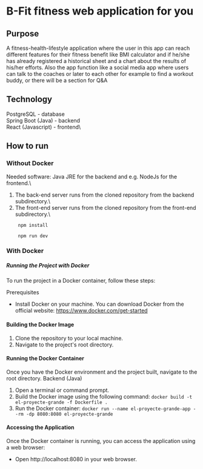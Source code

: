 # B-Fit fitness web application for you
## Purpose
A fitness-health-lifestyle application where the user in this app can reach different features for their fitness benefit like BMI calculator and if he/she has already registered a historical sheet and a chart about the results of his/her efforts.
Also the app function like a social media app where users can talk to the coaches or later to each other for example to find a workout buddy, or there will be a section for Q&A

## Technology
PostgreSQL - database\
Spring Boot (Java) - backend\
React (Javascript) - frontend\

## How to run

### Without Docker
Needed software: Java JRE for the backend and e.g. NodeJs for the frontend.\
1. The back-end server runs from the cloned repository from the backend subdirectory.\
2. The front-end server runs from the cloned repository from the front-end subdirectory.\
   ```
    npm install
   ```
   ```
    npm run dev
   ```

### With Docker 
   ##### Running the Project with Docker
To run the project in a Docker container, follow these steps:

Prerequisites
- Install Docker on your machine. You can download Docker from the official website:
  https://www.docker.com/get-started
#### Building the Docker Image
1. Clone the repository to your local machine.
2. Navigate to the project's root directory.

#### Running the Docker Container
Once you have the Docker environment and the project built, navigate to the root directory.
Backend (Java)
1. Open a terminal or command prompt.
2. Build the Docker image using the following command:
  ``` docker build -t el-proyecte-grande -f Dockerfile . ```
3. Run the Docker container:
   ``` docker run --name el-proyecte-grande-app --rm -dp 8080:8080 el-proyecte-grande ```
   
#### Accessing the Application
Once the Docker container is running, you can access the application using a web browser:
-  Open http://localhost:8080 in your web browser.

